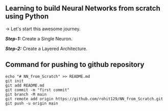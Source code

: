 ## Learning to build Neural Networks from scratch using Python

-> Let's start this awesome journey.

***Step-1:*** Create a Single Neuron.

***Step-2:*** Create a Layered Architecture.



## Command for pushing to github repository

```
echo "# NN_from_Scratch" >> README.md
git init
git add README.md
git commit -m "first commit"
git branch -M main
git remote add origin https://github.com/rohit129/NN_from_Scratch.git
git push -u origin main
```